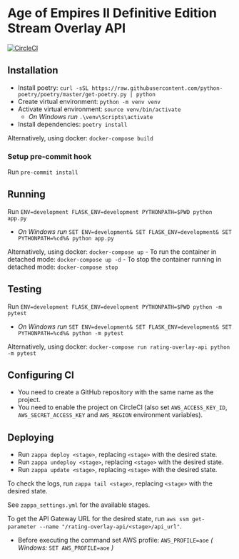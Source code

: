 # Age of Empires II Definitive Edition Stream Overlay API


[![CircleCI](https://circleci.com/gh/volkmaster/rating-overlay-api/tree/master.svg?style=shield)](https://app.circleci.com/pipelines/github/volkmaster/rating-overlay-api)


## Installation

- Install poetry: `curl -sSL https://raw.githubusercontent.com/python-poetry/poetry/master/get-poetry.py | python`
- Create virtual environment: `python -m venv venv`
- Activate virtual environment: `source venv/bin/activate`
    - *On Windows run* `.\venv\Scripts\activate`
- Install dependencies: `poetry install`

Alternatively, using docker: `docker-compose build`

### Setup pre-commit hook

Run `pre-commit install`

## Running

Run `ENV=development FLASK_ENV=development PYTHONPATH=$PWD python app.py`

- *On Windows run* `SET ENV=development& SET FLASK_ENV=development& SET PYTHONPATH=%cd%& python app.py`

Alternatively, using docker: `docker-compose up`
    - To run the container in detached mode: `docker-compose up -d`
    - To stop the container running in detached mode: `docker-compose stop`

## Testing

Run `ENV=development FLASK_ENV=development PYTHONPATH=$PWD python -m pytest`

- *On Windows run* `SET ENV=development& SET FLASK_ENV=development& SET PYTHONPATH=%cd%& python -m pytest`

Alternatively, using docker: `docker-compose run rating-overlay-api python -m pytest`


## Configuring CI

- You need to create a GitHub repository with the same name as the project.
- You need to enable the project on CircleCI (also set `AWS_ACCESS_KEY_ID`, `AWS_SECRET_ACCESS_KEY` and `AWS_REGION` environment variables).

## Deploying

- Run `zappa deploy <stage>`, replacing `<stage>` with the desired state.
- Run `zappa undeploy <stage>`, replacing `<stage>` with the desired state.
- Run `zappa update <stage>`, replacing `<stage>` with the desired state.

To check the logs, run `zappa tail <stage>`, replacing `<stage>` with the desired state.

See `zappa_settings.yml` for the available stages.

To get the API Gateway URL for the desired state, run `aws ssm get-parameter --name "/rating-overlay-api/<stage>/api_url"`.
- Before executing the command set AWS profile: `AWS_PROFILE=aoe` *( Windows:* `SET AWS_PROFILE=aoe` *)* 



